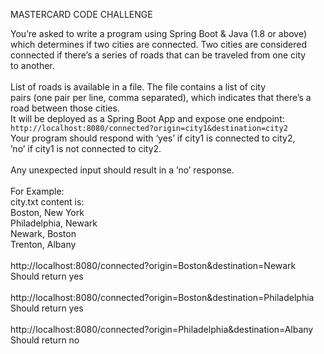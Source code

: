 MASTERCARD CODE CHALLENGE

You’re asked to write a program using Spring Boot & Java (1.8 or above)<br/>
which determines if two cities are connected. Two cities are considered<br/>
connected if there’s a series of roads that can be traveled from one city<br/>
to another.<br/><br/>
List of roads is available in a file. The file contains a list of city<br/>
pairs (one pair per line, comma separated), which indicates that there’s a<br/>
road between those cities.<br/>
It will be deployed as a Spring Boot App and expose one endpoint:<br/>
<code>http://localhost:8080/connected?origin=city1&destination=city2</code><br/>
Your program should respond with ‘yes’ if city1 is connected to city2,<br/>
’no’ if city1 is not connected to city2.<br/><br/>
Any unexpected input should result in a ’no’ response.<br/><br/>
For Example:<br/>
city.txt content is:<br/>
Boston, New York<br/>
Philadelphia, Newark<br/>
Newark, Boston<br/>
Trenton, Albany<br/><br/>
http://localhost:8080/connected?origin=Boston&destination=Newark<br/>
Should return yes<br/><br/>
http://localhost:8080/connected?origin=Boston&destination=Philadelphia<br/>
Should return yes<br/><br/>
http://localhost:8080/connected?origin=Philadelphia&destination=Albany
Should return no
